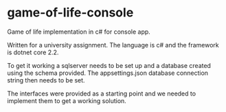 # game-of-life-console
Game of life implementation in c# for console app.

Written for a university assignment. 
The language is c# and the framework is dotnet core 2.2.

To get it working a sqlserver needs to be set up and a database created using the schema provided.
The appsettings.json database connection string then needs to be set.


The interfaces were provided as a starting point and we needed to implement them to get a working solution.

